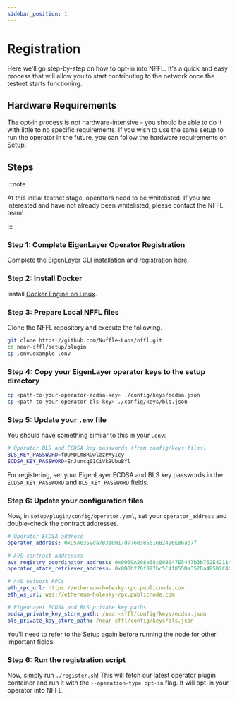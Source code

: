 ```yaml
---
sidebar_position: 1
---
```


# Registration

Here we'll go step-by-step on how to opt-in into NFFL. It's a quick and
easy process that will allow you to start contributing to the network once the
testnet starts functioning.

## Hardware Requirements

The opt-in process is not hardware-intensive - you should be able to do it with
little to no specific requirements. If you wish to use the same setup to run
the operator in the future, you can follow the hardware requirements on
[Setup](./setup).

## Steps

:::note

At this initial testnet stage, operators need to be whitelisted. If you are
interested and have not already been whitelisted, please contact the NFFL
team!

:::

### Step 1: Complete EigenLayer Operator Registration

Complete the EigenLayer CLI installation and registration [here](https://docs.eigenlayer.xyz/operator-guides/operator-installation).

### Step 2: Install Docker

Install [Docker Engine on Linux](https://docs.docker.com/engine/install/ubuntu/).

### Step 3: Prepare Local NFFL files

Clone the NFFL repository and execute the following.

```bash
git clone https://github.com/Nuffle-Labs/nffl.git
cd near-sffl/setup/plugin
cp .env.example .env
```

### Step 4: Copy your EigenLayer operator keys to the setup directory

```bash
cp <path-to-your-operator-ecdsa-key> ./config/keys/ecdsa.json
cp <path-to-your-operator-bls-key> ./config/keys/bls.json
```

### Step 5: Update your `.env` file

You should have something similar to this in your `.env`:
```bash
# Operator BLS and ECDSA key passwords (from config/keys files)
BLS_KEY_PASSWORD=fDUMDLmBROwlzzPXyIcy
ECDSA_KEY_PASSWORD=EnJuncq01CiVk9UbuBYl
```

For registering, set your EigenLayer ECDSA and BLS key passwords in the
`ECDSA_KEY_PASSWORD` and `BLS_KEY_PASSWORD` fields.

### Step 6: Update your configuration files

Now, in `setup/plugin/config/operator.yaml`, set your `operator_address`
and double-check the contract addresses.

```yaml
# Operator ECDSA address
operator_address: 0xD5A0359da7B310917d7760385516B2426E86ab7f

# AVS contract addresses
avs_registry_coordinator_address: 0x0069A298e68c09B047E5447b3b762E42114a99a2
operator_state_retriever_address: 0x8D0b27Df027bc5C41855Da352Da4B5B2C406c1F0

# AVS network RPCs
eth_rpc_url: https://ethereum-holesky-rpc.publicnode.com
eth_ws_url: wss://ethereum-holesky-rpc.publicnode.com

# EigenLayer ECDSA and BLS private key paths
ecdsa_private_key_store_path: /near-sffl/config/keys/ecdsa.json
bls_private_key_store_path: /near-sffl/config/keys/bls.json
```

You'll need to refer to the [Setup](./setup) again before running the node for
other important fields.

### Step 6: Run the registration script

Now, simply run `./register.sh`! This will fetch our latest operator plugin
container and run it with the `--operation-type opt-in` flag. It will
opt-in your operator into NFFL.
